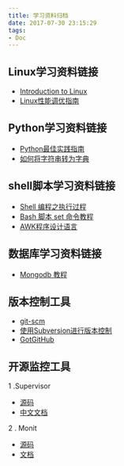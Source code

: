 ```yaml
---
title: 学习资料归档
date: 2017-07-30 23:15:29
tags:
- Doc
---
```


##  Linux学习资料链接
* [Introduction to Linux](http://tille.garrels.be/training/tldp/)
* [Linux性能调优指南](https://www.gitbook.com/book/lihz1990/transoflptg/details)

## Python学习资料链接
* [Python最佳实践指南](http://pythonguidecn.readthedocs.io/zh/latest/index.html)
* [如何将字符串转为字典](http://funhacks.net/2016/04/24/python_将字符串转为字典/)

## shell脚本学习资料链接
* [Shell 编程之执行过程](https://linuxtoy.org/archives/shell-programming-execute.html)
* [Bash 脚本 set 命令教程](http://www.ruanyifeng.com/blog/2017/11/bash-set.html)
* [AWK程序设计语言](http://awk.readthedocs.io/en/latest/index.html)

## 数据库学习资料链接
* [Mongodb 教程](http://wiki.jikexueyuan.com/project/mongodb/)

## 版本控制工具
* [git-scm](https://git-scm.com/book/zh/v2)
* [使用Subversion进行版本控制](http://svndoc.iusesvn.com/svnbook/1.1/index.html)
* [GotGitHub](http://www.worldhello.net/gotgithub/index.html)

## 开源监控工具
1 .Supervisor
* [源码](https://github.com/Supervisor/supervisor)
* [中文文档](https://www.rddoc.com/doc/Supervisor/3.3.1/zh/)

2 . Monit
* [源码](https://github.com/arnaudsj/monit)
* [文档](https://mmonit.com/monit/documentation/monit.html)
